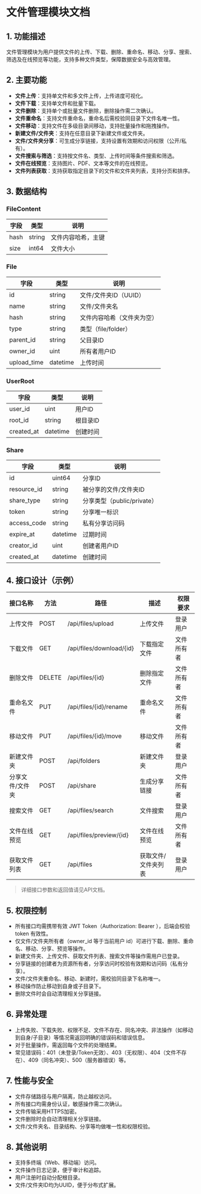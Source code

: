 # 文件管理模块文档

## 1. 功能描述

文件管理模块为用户提供文件的上传、下载、删除、重命名、移动、分享、搜索、筛选及在线预览等功能，支持多种文件类型，保障数据安全与高效管理。

## 2. 主要功能

- **文件上传**：支持单文件和多文件上传，上传进度可视化。
- **文件下载**：支持单文件和批量下载。
- **文件删除**：支持单个或批量文件删除，删除操作需二次确认。
- **文件重命名**：支持文件重命名，重命名后需校验同目录下文件名唯一性。
- **文件移动**：支持文件在多级目录间移动，支持批量操作和拖拽操作。
- **新建文件/文件夹**：支持在任意目录下新建文件或文件夹。
- **文件/文件夹分享**：可生成分享链接，支持设置有效期和访问权限（公开/私有）。
- **文件搜索与筛选**：支持按文件名、类型、上传时间等条件搜索和筛选。
- **文件在线预览**：支持图片、PDF、文本等文件的在线预览。
- **文件列表获取**：支持获取指定目录下的文件和文件夹列表，支持分页和排序。

## 3. 数据结构

### FileContent
| 字段 | 类型 | 说明 |
| ---- | ---- | ---- |
| hash | string | 文件内容哈希，主键 |
| size | int64 | 文件大小 |

### File
| 字段 | 类型 | 说明 |
| ---- | ---- | ---- |
| id | string | 文件/文件夹ID（UUID） |
| name | string | 文件/文件夹名 |
| hash | string | 文件内容哈希（文件夹为空） |
| type | string | 类型（file/folder） |
| parent_id | string | 父目录ID |
| owner_id | uint | 所有者用户ID |
| upload_time | datetime | 上传时间 |

### UserRoot
| 字段 | 类型 | 说明 |
| ---- | ---- | ---- |
| user_id | uint | 用户ID |
| root_id | string | 根目录ID |
| created_at | datetime | 创建时间 |

### Share
| 字段 | 类型 | 说明 |
| ---- | ---- | ---- |
| id | uint64 | 分享ID |
| resource_id | string | 被分享的文件/文件夹ID |
| share_type | string | 分享类型（public/private） |
| token | string | 分享唯一标识 |
| access_code | string | 私有分享访问码 |
| expire_at | datetime | 过期时间 |
| creator_id | uint | 创建者用户ID |
| created_at | datetime | 创建时间 |

## 4. 接口设计（示例）

| 接口名称         | 方法 | 路径                        | 描述             | 权限要求   |
|------------------|------|-----------------------------|------------------|------------|
| 上传文件         | POST | /api/files/upload           | 上传文件         | 登录用户   |
| 下载文件         | GET  | /api/files/download/{id}    | 下载指定文件     | 文件所有者 |
| 删除文件         | DELETE | /api/files/{id}           | 删除指定文件     | 文件所有者 |
| 重命名文件       | PUT  | /api/files/{id}/rename      | 重命名文件       | 文件所有者 |
| 移动文件         | PUT  | /api/files/{id}/move        | 移动文件         | 文件所有者 |
| 新建文件夹       | POST | /api/folders                | 新建文件夹       | 登录用户   |
| 分享文件/文件夹  | POST | /api/share                  | 生成分享链接     | 文件所有者 |
| 搜索文件         | GET  | /api/files/search           | 文件搜索         | 登录用户   |
| 文件在线预览     | GET  | /api/files/preview/{id}     | 文件在线预览     | 文件所有者 |
| 获取文件列表     | GET  | /api/files                  | 获取文件/文件夹列表 | 登录用户   |

> 详细接口参数和返回值请见API文档。

## 5. 权限控制

- 所有接口均需携带有效 JWT Token（Authorization: Bearer <token>），后端会校验 token 有效性。
- 仅文件/文件夹所有者（owner_id 等于当前用户 id）可进行下载、删除、重命名、移动、分享、预览等操作。
- 新建文件夹、上传文件、获取文件列表、搜索文件等操作需用户已登录。
- 分享链接的创建者为资源所有者，分享访问时校验有效期和访问码（私有分享）。
- 文件/文件夹重命名、移动、新建时，需校验同目录下名称唯一。
- 移动操作防止移动到自身或子目录下。
- 删除文件时会自动清理相关分享链接。

## 6. 异常处理

- 上传失败、下载失败、权限不足、文件不存在、同名冲突、非法操作（如移动到自身/子目录）等情况需返回明确的错误码和错误信息。
- 对于批量操作，需返回每个文件的处理结果。
- 常见错误码：401（未登录/Token无效）、403（无权限）、404（文件不存在）、409（同名冲突）、500（服务器错误）等。

## 7. 性能与安全

- 文件存储路径与用户隔离，防止越权访问。
- 所有接口均需身份认证，敏感操作需二次确认。
- 文件传输采用HTTPS加密。
- 文件删除时会自动清理相关分享链接。
- 文件/文件夹名、目录结构、分享等均做唯一性和权限校验。

## 8. 其他说明

- 支持多终端（Web、移动端）访问。
- 文件操作日志记录，便于审计和追踪。
- 用户注册时自动分配根目录。
- 文件/文件夹ID均为UUID，便于分布式扩展。 